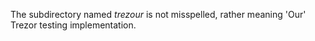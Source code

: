 The subdirectory named _trezour_ is not misspelled, rather meaning 'Our' Trezor testing implementation.
